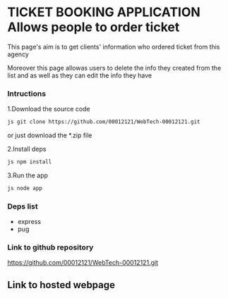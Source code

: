 # TICKET BOOKING APPLICATION Allows people to order ticket 

This page's aim is to get clients' information who ordered ticket from this agency

Moreover this page allowas users to delete the info they created from the list and as well as they can edit the info they have

### Intructions 

1.Download the source code 

```bash
js git clone https://github.com/00012121/WebTech-00012121.git 
``` 

or just download the *.zip file 

2.Install deps 

```bash
js npm install 
``` 

3.Run the app 

```bash
js node app 
``` 

### Deps list 
- express 
- pug 


### Link to github repository
https://github.com/00012121/WebTech-00012121.git


## Link to hosted webpage
